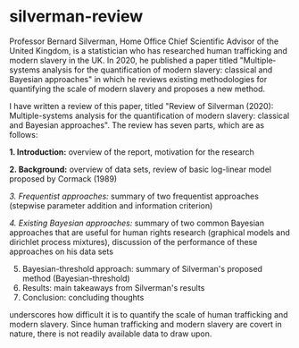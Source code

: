 # silverman-review

Professor Bernard Silverman, Home Office Chief Scientific Advisor of the United Kingdom, is a statistician who has researched human trafficking and modern slavery in the UK.  In 2020, he published a paper titled "Multiple‐systems analysis for the quantification of modern slavery: classical and Bayesian approaches" in which he reviews existing methodologies for quantifying the scale of modern slavery and proposes a new method.  

I have written a review of this paper, titled "Review of Silverman (2020): Multiple-systems analysis for the quantification of modern slavery: classical and Bayesian approaches".  The review has seven parts, which are as follows: 

**1. Introduction:** overview of the report, motivation for the research

**2. Background:** overview of data sets, review of basic log-linear model proposed by Cormack (1989)

*3. Frequentist approaches:* summary of two frequentist approaches (stepwise parameter addition and information criterion)

*4. Existing Bayesian approaches:* summary of two common Bayesian approaches that are useful for human rights research (graphical models and dirichlet process mixtures), discussion of the performance of these approaches on his data sets

5. Bayesian-threshold approach: summary of Silverman's proposed method (Bayesian-threshold)
6. Results: main takeaways from Silverman's results
7. Conclusion: concluding thoughts

underscores how difficult it is to quantify the scale of human trafficking and modern slavery.  Since human trafficking and modern slavery are covert in nature, there is not readily available data to draw upon.  
